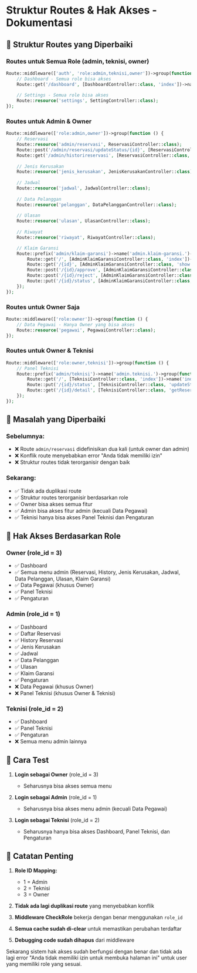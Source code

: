 # Struktur Routes & Hak Akses - Dokumentasi

## 🎯 Struktur Routes yang Diperbaiki

### **Routes untuk Semua Role (admin, teknisi, owner)**
```php
Route::middleware(['auth', 'role:admin,teknisi,owner'])->group(function () {
    // Dashboard - Semua role bisa akses
    Route::get('/dashboard', [DashboardController::class, 'index'])->name('dashboard');
    
    // Settings - Semua role bisa akses
    Route::resource('settings', SettingController::class);
});
```

### **Routes untuk Admin & Owner**
```php
Route::middleware(['role:admin,owner'])->group(function () {
    // Reservasi
    Route::resource('admin/reservasi', ReservasiController::class);
    Route::post('/admin/reservasi/updateStatus/{id}', [ReservasiController::class, 'updateStatus']);
    Route::get('/admin/historireservasi', [ReservasiController::class, 'history']);
    
    // Jenis Kerusakan
    Route::resource('jenis_kerusakan', JenisKerusakanController::class);
    
    // Jadwal
    Route::resource('jadwal', JadwalController::class);
    
    // Data Pelanggan
    Route::resource('pelanggan', DataPelangganController::class);
    
    // Ulasan
    Route::resource('ulasan', UlasanController::class);
    
    // Riwayat
    Route::resource('riwayat', RiwayatController::class);

    // Klaim Garansi
    Route::prefix('admin/klaim-garansi')->name('admin.klaim-garansi.')->group(function () {
        Route::get('/', [AdminKlaimGaransiController::class, 'index'])->name('index');
        Route::get('/{id}', [AdminKlaimGaransiController::class, 'show'])->name('show');
        Route::post('/{id}/approve', [AdminKlaimGaransiController::class, 'approve'])->name('approve');
        Route::post('/{id}/reject', [AdminKlaimGaransiController::class, 'reject'])->name('reject');
        Route::put('/{id}/status', [AdminKlaimGaransiController::class, 'updateStatus'])->name('updateStatus');
    });
});
```

### **Routes untuk Owner Saja**
```php
Route::middleware(['role:owner'])->group(function () {
    // Data Pegawai - Hanya Owner yang bisa akses
    Route::resource('pegawai', PegawaiController::class);
});
```

### **Routes untuk Owner & Teknisi**
```php
Route::middleware(['role:owner,teknisi'])->group(function () {
    // Panel Teknisi
    Route::prefix('admin/teknisi')->name('admin.teknisi.')->group(function () {
        Route::get('/', [TeknisiController::class, 'index'])->name('index');
        Route::put('/{id}/status', [TeknisiController::class, 'updateStatus'])->name('updateStatus');
        Route::get('/{id}/detail', [TeknisiController::class, 'getReservasiDetail'])->name('detail');
    });
});
```

## 🔧 Masalah yang Diperbaiki

### **Sebelumnya:**
- ❌ Route `admin/reservasi` didefinisikan dua kali (untuk owner dan admin)
- ❌ Konflik route menyebabkan error "Anda tidak memiliki izin"
- ❌ Struktur routes tidak terorganisir dengan baik

### **Sekarang:**
- ✅ Tidak ada duplikasi route
- ✅ Struktur routes terorganisir berdasarkan role
- ✅ Owner bisa akses semua fitur
- ✅ Admin bisa akses fitur admin (kecuali Data Pegawai)
- ✅ Teknisi hanya bisa akses Panel Teknisi dan Pengaturan

## 🎨 Hak Akses Berdasarkan Role

### **Owner (role_id = 3)**
- ✅ Dashboard
- ✅ Semua menu admin (Reservasi, History, Jenis Kerusakan, Jadwal, Data Pelanggan, Ulasan, Klaim Garansi)
- ✅ Data Pegawai (khusus Owner)
- ✅ Panel Teknisi
- ✅ Pengaturan

### **Admin (role_id = 1)**
- ✅ Dashboard
- ✅ Daftar Reservasi
- ✅ History Reservasi
- ✅ Jenis Kerusakan
- ✅ Jadwal
- ✅ Data Pelanggan
- ✅ Ulasan
- ✅ Klaim Garansi
- ✅ Pengaturan
- ❌ Data Pegawai (khusus Owner)
- ❌ Panel Teknisi (khusus Owner & Teknisi)

### **Teknisi (role_id = 2)**
- ✅ Dashboard
- ✅ Panel Teknisi
- ✅ Pengaturan
- ❌ Semua menu admin lainnya

## 🚀 Cara Test

1. **Login sebagai Owner** (role_id = 3)
   - Seharusnya bisa akses semua menu

2. **Login sebagai Admin** (role_id = 1)
   - Seharusnya bisa akses menu admin (kecuali Data Pegawai)

3. **Login sebagai Teknisi** (role_id = 2)
   - Seharusnya hanya bisa akses Dashboard, Panel Teknisi, dan Pengaturan

## 📝 Catatan Penting

1. **Role ID Mapping:**
   - 1 = Admin
   - 2 = Teknisi
   - 3 = Owner

2. **Tidak ada lagi duplikasi route** yang menyebabkan konflik

3. **Middleware CheckRole** bekerja dengan benar menggunakan `role_id`

4. **Semua cache sudah di-clear** untuk memastikan perubahan terdaftar

5. **Debugging code sudah dihapus** dari middleware

Sekarang sistem hak akses sudah berfungsi dengan benar dan tidak ada lagi error "Anda tidak memiliki izin untuk membuka halaman ini" untuk user yang memiliki role yang sesuai. 